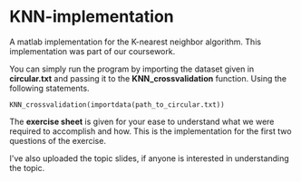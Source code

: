 # KNN-implementation

A matlab implementation for the K-nearest neighbor algorithm. This implementation was part of our coursework.

You can simply run the program by importing the dataset given in **circular.txt** and passing it to the **KNN_crossvalidation** function. Using the following statements.

```
KNN_crossvalidation(importdata(path_to_circular.txt))
```
The **exercise sheet** is given for your ease to understand what we were required to accomplish and how. This is the implementation for the first two questions of the exercise.

I've also uploaded the topic slides, if anyone is interested in understanding the topic.
